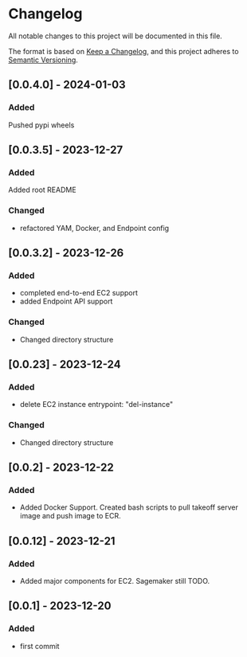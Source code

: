 # Changelog

All notable changes to this project will be documented in this file.

The format is based on [Keep a Changelog](https://keepachangelog.com/en/1.0.0/), and this project adheres to [Semantic Versioning](https://semver.org/spec/v2.0.0.html).

## [0.0.4.0] - 2024-01-03

### Added

Pushed pypi wheels

## [0.0.3.5] - 2023-12-27

### Added

Added root README

### Changed

- refactored YAM, Docker, and Endpoint config

## [0.0.3.2] - 2023-12-26

### Added

- completed end-to-end EC2 support
- added Endpoint API support

### Changed

- Changed directory structure

## [0.0.23] - 2023-12-24

### Added

- delete EC2 instance entrypoint: "del-instance"

### Changed

- Changed directory structure

## [0.0.2] - 2023-12-22

### Added

- Added Docker Support. Created bash scripts to pull takeoff server image and push image to ECR.

## [0.0.12] - 2023-12-21

### Added

- Added major components for EC2. Sagemaker still TODO.

## [0.0.1] - 2023-12-20

### Added

- first commit 
